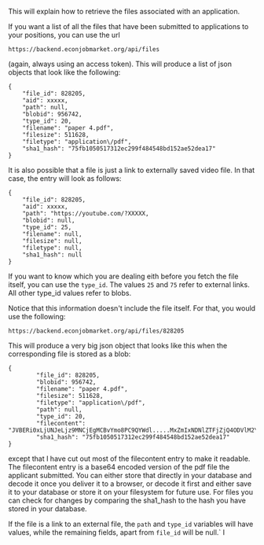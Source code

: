 This will explain how to retrieve the files associated with an application.


If you want a list of all the files that have been submitted to applications to your positions, you can use the url
```
https://backend.econjobmarket.org/api/files
```
(again, always using an access token).  This will produce a list of json objects that look like the following:
```
{
    "file_id": 828205,
    "aid": xxxxx,
    "path": null,
    "blobid": 956742,
    "type_id": 20,
    "filename": "paper 4.pdf",
    "filesize": 511628,
    "filetype": "application\/pdf",
    "sha1_hash": "75fb1050517312ec299f484548bd152ae52dea17"
}
```
It is also possible that a file is just a link to externally saved video file.  In that case, the entry will look as follows:
```
{
    "file_id": 828205,
    "aid": xxxxx,
    "path": "https://youtube.com/?XXXXX,
    "blobid": null,
    "type_id": 25,
    "filename": null,
    "filesize": null,
    "filetype": null,
    "sha1_hash": null
}
```
If you want to know which you are dealing eith before you fetch the file itself, you can use the `type_id`.  The values `25` and `75` refer to external links.  All other type_id values refer to blobs.

Notice that  this information doesn't include the file itself.  For that, you would use the following:
```
https://backend.econjobmarket.org/api/files/828205
```
This will produce a very big json object that looks like this when the corresponding file is stored as a blob:
```
{
        "file_id": 828205,
        "blobid": 956742,
        "filename": "paper 4.pdf",
        "filesize": 511628,
        "filetype": "application\/pdf",
        "path": null,
        "type_id": 20,
        "filecontent": "JVBERi0xLjUNJeLjz9MNCjEgMCBvYmo8PC9QYWdl.....MxZmIxNDNlZTFjZjQ4ODVlM2Y4\nMTMyY2JlNWZlYT5dL1ByZXYgMzM3OSA+Pg0Kc3RhcnR4cmVmDQo1MDg3OTQNCiUlRU9GDQo=",
        "sha1_hash": "75fb1050517312ec299f484548bd152ae52dea17"
}
```
except that I have cut out most of the filecontent entry to make it readable.  The filecontent entry is a base64 encoded version of the pdf file the applicant submitted.  You can either store that directly in your database and decode it once you deliver it to a browser, or decode it first and either save it to your database or store it on your filesystem for future use.  For files you can check for changes by comparing the sha1_hash to the hash you have stored in your database.

If the file is a link to an external file, the `path` and `type_id` variables will have values, while the remaining fields, apart from `file_id`  will be null.` 
I
